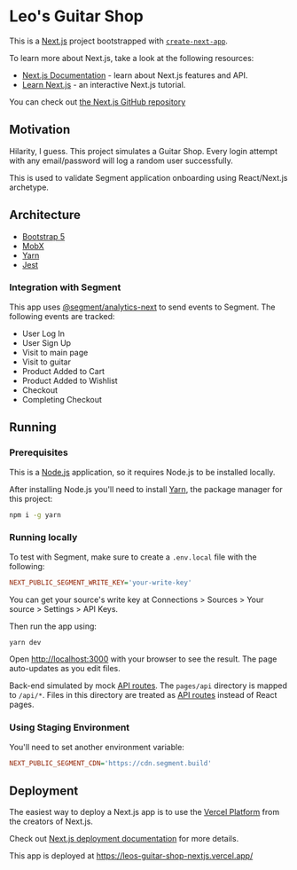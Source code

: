 # Leo's Guitar Shop

This is a [Next.js](https://nextjs.org/) project bootstrapped with [`create-next-app`](https://github.com/vercel/next.js/tree/canary/packages/create-next-app).

To learn more about Next.js, take a look at the following resources:

- [Next.js Documentation](https://nextjs.org/docs) - learn about Next.js features and API.
- [Learn Next.js](https://nextjs.org/learn) - an interactive Next.js tutorial.

You can check out [the Next.js GitHub repository](https://github.com/vercel/next.js/)

## Motivation

Hilarity, I guess. This project simulates a Guitar Shop. Every login attempt with any email/password will log a random user successfully. 

This is used to validate Segment application onboarding using React/Next.js archetype. 

## Architecture

- [Bootstrap 5](https://getbootstrap.com/)
- [MobX](https://mobx.js.org/)
- [Yarn](https://yarnpkg.com/)
- [Jest](https://jestjs.io/)

### Integration with Segment

This app uses [@segment/analytics-next](https://github.com/segmentio/analytics-next) to send events to Segment. The following events are tracked:

- User Log In
- User Sign Up
- Visit to main page
- Visit to guitar
- Product Added to Cart
- Product Added to Wishlist
- Checkout
- Completing Checkout

## Running

### Prerequisites

This is a [Node.js](https://nodejs.org/en/download/) application, so it requires Node.js to be installed locally. 

After installing Node.js you'll need to install [Yarn](https://yarnpkg.com/), the package manager for this project:

```sh
npm i -g yarn
```

### Running locally

To test with Segment, make sure to create a `.env.local` file with the following:

```ini
NEXT_PUBLIC_SEGMENT_WRITE_KEY='your-write-key'
```

You can get your source's write key at Connections > Sources > Your source > Settings > API Keys. 

Then run the app using:

```bash
yarn dev
```

Open [http://localhost:3000](http://localhost:3000) with your browser to see the result. The page auto-updates as you edit files.

Back-end simulated by mock [API routes](https://nextjs.org/docs/api-routes/introduction). The `pages/api` directory is mapped to `/api/*`. Files in this directory are treated as [API routes](https://nextjs.org/docs/api-routes/introduction) instead of React pages.

### Using Staging Environment

You'll need to set another environment variable:

```ini
NEXT_PUBLIC_SEGMENT_CDN='https://cdn.segment.build'
```

## Deployment

The easiest way to deploy a Next.js app is to use the [Vercel Platform](https://vercel.com/new?utm_medium=default-template&filter=next.js&utm_source=create-next-app&utm_campaign=create-next-app-readme) from the creators of Next.js.

Check out [Next.js deployment documentation](https://nextjs.org/docs/deployment) for more details.

This app is deployed at https://leos-guitar-shop-nextjs.vercel.app/